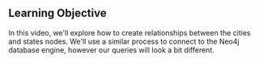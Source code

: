 ## Learning Objective

In this video, we'll explore how to create relationships between the cities and states nodes.
We'll use a similar process to connect to the Neo4j database engine, however our queries will look a bit different.